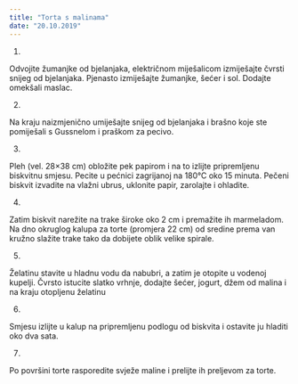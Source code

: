 ```yaml
--- 
title: "Torta s malinama"
date: "20.10.2019"
---
```


1.
Odvojite žumanjke od bjelanjaka, električnom miješalicom izmiješajte čvrsti snijeg od bjelanjaka. Pjenasto izmiješajte žumanjke, šećer i sol. Dodajte omekšali maslac.

2.
Na kraju naizmjenično umiješajte snijeg od bjelanjaka i brašno koje ste pomiješali s Gussnelom i praškom za pecivo.

3.
Pleh (vel. 28×38 cm) obložite pek papirom i na to izlijte pripremljenu biskvitnu smjesu. Pecite u pećnici zagrijanoj na 180°C oko 15 minuta. Pečeni biskvit izvadite na vlažni ubrus, uklonite papir, zarolajte i ohladite.

4.
Zatim biskvit narežite na trake široke oko 2 cm i premažite ih marmeladom. Na dno okruglog kalupa za torte (promjera 22 cm) od sredine prema van kružno slažite trake tako da dobijete oblik velike spirale.

5.
Želatinu stavite u hladnu vodu da nabubri, a zatim je otopite u vodenoj kupelji. Čvrsto istucite slatko vrhnje, dodajte šećer, jogurt, džem od malina i na kraju otopljenu želatinu

6.
Smjesu izlijte u kalup na pripremljenu podlogu od biskvita i ostavite ju hladiti oko dva sata.

7.
Po površini torte rasporedite svježe maline i prelijte ih preljevom za torte.


